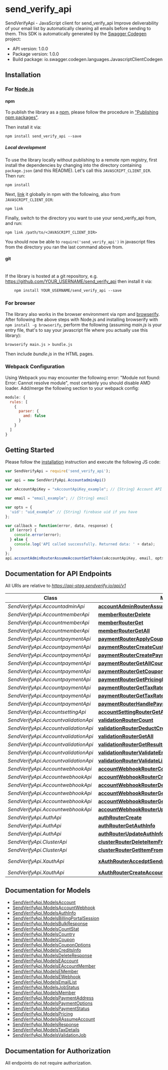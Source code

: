 # send_verify_api

SendVerifyApi - JavaScript client for send_verify_api
Improve deliverability of your email list by automatically cleaning all emails before sending to them. 
This SDK is automatically generated by the [Swagger Codegen](https://github.com/swagger-api/swagger-codegen) project:

- API version: 1.0.0
- Package version: 1.0.0
- Build package: io.swagger.codegen.languages.JavascriptClientCodegen

## Installation

### For [Node.js](https://nodejs.org/)

#### npm

To publish the library as a [npm](https://www.npmjs.com/),
please follow the procedure in ["Publishing npm packages"](https://docs.npmjs.com/getting-started/publishing-npm-packages).

Then install it via:

```shell
npm install send_verify_api --save
```

##### Local development

To use the library locally without publishing to a remote npm registry, first install the dependencies by changing 
into the directory containing `package.json` (and this README). Let's call this `JAVASCRIPT_CLIENT_DIR`. Then run:

```shell
npm install
```

Next, [link](https://docs.npmjs.com/cli/link) it globally in npm with the following, also from `JAVASCRIPT_CLIENT_DIR`:

```shell
npm link
```

Finally, switch to the directory you want to use your send_verify_api from, and run:

```shell
npm link /path/to/<JAVASCRIPT_CLIENT_DIR>
```

You should now be able to `require('send_verify_api')` in javascript files from the directory you ran the last 
command above from.

#### git
#
If the library is hosted at a git repository, e.g.
https://github.com/YOUR_USERNAME/send_verify_api
then install it via:

```shell
    npm install YOUR_USERNAME/send_verify_api --save
```

### For browser

The library also works in the browser environment via npm and [browserify](http://browserify.org/). After following
the above steps with Node.js and installing browserify with `npm install -g browserify`,
perform the following (assuming *main.js* is your entry file, that's to say your javascript file where you actually 
use this library):

```shell
browserify main.js > bundle.js
```

Then include *bundle.js* in the HTML pages.

### Webpack Configuration

Using Webpack you may encounter the following error: "Module not found: Error:
Cannot resolve module", most certainly you should disable AMD loader. Add/merge
the following section to your webpack config:

```javascript
module: {
  rules: [
    {
      parser: {
        amd: false
      }
    }
  ]
}
```

## Getting Started

Please follow the [installation](#installation) instruction and execute the following JS code:

```javascript
var SendVerifyApi = require('send_verify_api');

var api = new SendVerifyApi.AccountadminApi()

var xAccountApiKey = "xAccountApiKey_example"; // {String} Account API Key

var email = "email_example"; // {String} email

var opts = { 
  'uid': "uid_example" // {String} firebase uid if you have
};

var callback = function(error, data, response) {
  if (error) {
    console.error(error);
  } else {
    console.log('API called successfully. Returned data: ' + data);
  }
};
api.accountAdminRouterAssumeAccountGetToken(xAccountApiKey, email, opts, callback);

```

## Documentation for API Endpoints

All URIs are relative to *https://api-stag.sendverify.io/api/v1*

Class | Method | HTTP request | Description
------------ | ------------- | ------------- | -------------
*SendVerifyApi.AccountadminApi* | [**accountAdminRouterAssumeAccountGetToken**](docs/AccountadminApi.md#accountAdminRouterAssumeAccountGetToken) | **GET** /account/admin/assume | 
*SendVerifyApi.AccountmemberApi* | [**memberRouterDelete**](docs/AccountmemberApi.md#memberRouterDelete) | **DELETE** /account/member/{memberId} | 
*SendVerifyApi.AccountmemberApi* | [**memberRouterGet**](docs/AccountmemberApi.md#memberRouterGet) | **GET** /account/member/{memberId} | 
*SendVerifyApi.AccountmemberApi* | [**memberRouterGetAll**](docs/AccountmemberApi.md#memberRouterGetAll) | **GET** /account/member/ | 
*SendVerifyApi.AccountpaymentApi* | [**paymentRouterApplyCouponToStripeCustomer**](docs/AccountpaymentApi.md#paymentRouterApplyCouponToStripeCustomer) | **POST** /account/payment/customer/coupon | 
*SendVerifyApi.AccountpaymentApi* | [**paymentRouterCreateCustomerPortal**](docs/AccountpaymentApi.md#paymentRouterCreateCustomerPortal) | **POST** /account/payment/portal | 
*SendVerifyApi.AccountpaymentApi* | [**paymentRouterCreatePaymentInvoice**](docs/AccountpaymentApi.md#paymentRouterCreatePaymentInvoice) | **POST** /account/payment/invoice | 
*SendVerifyApi.AccountpaymentApi* | [**paymentRouterGetAllCountries**](docs/AccountpaymentApi.md#paymentRouterGetAllCountries) | **GET** /account/payment/pricing/countries | 
*SendVerifyApi.AccountpaymentApi* | [**paymentRouterGetCouponCodes**](docs/AccountpaymentApi.md#paymentRouterGetCouponCodes) | **GET** /account/payment/coupons | 
*SendVerifyApi.AccountpaymentApi* | [**paymentRouterGetPricingPlans**](docs/AccountpaymentApi.md#paymentRouterGetPricingPlans) | **GET** /account/payment/pricing | 
*SendVerifyApi.AccountpaymentApi* | [**paymentRouterGetTaxRateByAddress**](docs/AccountpaymentApi.md#paymentRouterGetTaxRateByAddress) | **POST** /account/payment/tax/address | 
*SendVerifyApi.AccountpaymentApi* | [**paymentRouterGetTaxRateByIP**](docs/AccountpaymentApi.md#paymentRouterGetTaxRateByIP) | **GET** /account/payment/tax/ip | 
*SendVerifyApi.AccountpaymentApi* | [**paymentRouterHandlePaymentWebhook**](docs/AccountpaymentApi.md#paymentRouterHandlePaymentWebhook) | **POST** /account/payment/webhook | 
*SendVerifyApi.AccountsettingApi* | [**accountSettingRouterGetAccount**](docs/AccountsettingApi.md#accountSettingRouterGetAccount) | **GET** /account/setting/ | 
*SendVerifyApi.AccountvalidationApi* | [**validationRouterCount**](docs/AccountvalidationApi.md#validationRouterCount) | **GET** /account/validation/count | 
*SendVerifyApi.AccountvalidationApi* | [**validationRouterDeductCredits**](docs/AccountvalidationApi.md#validationRouterDeductCredits) | **POST** /account/validation/deduct | 
*SendVerifyApi.AccountvalidationApi* | [**validationRouterGetAll**](docs/AccountvalidationApi.md#validationRouterGetAll) | **GET** /account/validation/ | 
*SendVerifyApi.AccountvalidationApi* | [**validationRouterGetResults**](docs/AccountvalidationApi.md#validationRouterGetResults) | **GET** /account/validation/results | 
*SendVerifyApi.AccountvalidationApi* | [**validationRouterValidateEmailBulk**](docs/AccountvalidationApi.md#validationRouterValidateEmailBulk) | **POST** /account/validation/bulk | 
*SendVerifyApi.AccountvalidationApi* | [**validationRouterValidateListEmailBulk**](docs/AccountvalidationApi.md#validationRouterValidateListEmailBulk) | **POST** /account/validation/list/bulk | 
*SendVerifyApi.AccountwebhookApi* | [**accountWebhookRouterCount**](docs/AccountwebhookApi.md#accountWebhookRouterCount) | **GET** /account/webhook/count | 
*SendVerifyApi.AccountwebhookApi* | [**accountWebhookRouterCreate**](docs/AccountwebhookApi.md#accountWebhookRouterCreate) | **POST** /account/webhook/ | 
*SendVerifyApi.AccountwebhookApi* | [**accountWebhookRouterDelete**](docs/AccountwebhookApi.md#accountWebhookRouterDelete) | **DELETE** /account/webhook/{webhookId} | 
*SendVerifyApi.AccountwebhookApi* | [**accountWebhookRouterGet**](docs/AccountwebhookApi.md#accountWebhookRouterGet) | **GET** /account/webhook/{webhookId} | 
*SendVerifyApi.AccountwebhookApi* | [**accountWebhookRouterGetAll**](docs/AccountwebhookApi.md#accountWebhookRouterGetAll) | **GET** /account/webhook/ | 
*SendVerifyApi.AccountwebhookApi* | [**accountWebhookRouterUpdate**](docs/AccountwebhookApi.md#accountWebhookRouterUpdate) | **PUT** /account/webhook/{webhookId} | 
*SendVerifyApi.AuthApi* | [**authRouterCreate**](docs/AuthApi.md#authRouterCreate) | **POST** /auth/create | 
*SendVerifyApi.AuthApi* | [**authRouterGetAuthInfo**](docs/AuthApi.md#authRouterGetAuthInfo) | **POST** /auth/info | 
*SendVerifyApi.AuthApi* | [**authRouterUpdateAuthInfo**](docs/AuthApi.md#authRouterUpdateAuthInfo) | **PUT** /auth/info | 
*SendVerifyApi.ClusterApi* | [**clusterRouterDeleteItemFromCacheOfEveryNodeInCluster**](docs/ClusterApi.md#clusterRouterDeleteItemFromCacheOfEveryNodeInCluster) | **DELETE** /cluster/cache | 
*SendVerifyApi.ClusterApi* | [**clusterRouterGetItemFromCacheOfSpecificNodeInCluster**](docs/ClusterApi.md#clusterRouterGetItemFromCacheOfSpecificNodeInCluster) | **DELETE** /cluster/cache/node | 
*SendVerifyApi.XauthApi* | [**xAuthRouterAccedptSendpostValidationWebhookResult**](docs/XauthApi.md#xAuthRouterAccedptSendpostValidationWebhookResult) | **POST** /xauth/sendpost/webhook/{sendpostApiKey} | 
*SendVerifyApi.XauthApi* | [**xAuthRouterCreateAccountViaAPI**](docs/XauthApi.md#xAuthRouterCreateAccountViaAPI) | **POST** /xauth/create | 


## Documentation for Models

 - [SendVerifyApi.ModelsAccount](docs/ModelsAccount.md)
 - [SendVerifyApi.ModelsAccountWebhook](docs/ModelsAccountWebhook.md)
 - [SendVerifyApi.ModelsAuthInfo](docs/ModelsAuthInfo.md)
 - [SendVerifyApi.ModelsBillingPortalSession](docs/ModelsBillingPortalSession.md)
 - [SendVerifyApi.ModelsBulkResponse](docs/ModelsBulkResponse.md)
 - [SendVerifyApi.ModelsCountStat](docs/ModelsCountStat.md)
 - [SendVerifyApi.ModelsCountry](docs/ModelsCountry.md)
 - [SendVerifyApi.ModelsCoupon](docs/ModelsCoupon.md)
 - [SendVerifyApi.ModelsCouponOptions](docs/ModelsCouponOptions.md)
 - [SendVerifyApi.ModelsCreditsInfo](docs/ModelsCreditsInfo.md)
 - [SendVerifyApi.ModelsDeleteResponse](docs/ModelsDeleteResponse.md)
 - [SendVerifyApi.ModelsEAccount](docs/ModelsEAccount.md)
 - [SendVerifyApi.ModelsEAccountMember](docs/ModelsEAccountMember.md)
 - [SendVerifyApi.ModelsEMember](docs/ModelsEMember.md)
 - [SendVerifyApi.ModelsEWebhook](docs/ModelsEWebhook.md)
 - [SendVerifyApi.ModelsEmailList](docs/ModelsEmailList.md)
 - [SendVerifyApi.ModelsJobStatus](docs/ModelsJobStatus.md)
 - [SendVerifyApi.ModelsMember](docs/ModelsMember.md)
 - [SendVerifyApi.ModelsPaymentAddress](docs/ModelsPaymentAddress.md)
 - [SendVerifyApi.ModelsPaymentOptions](docs/ModelsPaymentOptions.md)
 - [SendVerifyApi.ModelsPaymentStatus](docs/ModelsPaymentStatus.md)
 - [SendVerifyApi.ModelsPricing](docs/ModelsPricing.md)
 - [SendVerifyApi.ModelsRAssumeAccount](docs/ModelsRAssumeAccount.md)
 - [SendVerifyApi.ModelsResponse](docs/ModelsResponse.md)
 - [SendVerifyApi.ModelsTaxDetails](docs/ModelsTaxDetails.md)
 - [SendVerifyApi.ModelsValidationJob](docs/ModelsValidationJob.md)


## Documentation for Authorization

 All endpoints do not require authorization.

